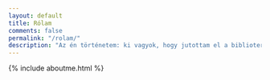 ```yaml
---
layout: default
title: Rólam
comments: false
permalink: "/rolam/"
description: "Az én történetem: ki vagyok, hogy jutottam el a biblioterápiáig - és miket mondtak rólam mások!"
---
```


{% include aboutme.html %}